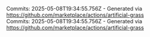 Commits: 2025-05-08T19:34:55.756Z - Generated via https://github.com/marketplace/actions/artificial-grass
<br>
Commits: 2025-05-08T19:34:55.756Z - Generated via https://github.com/marketplace/actions/artificial-grass
<br>
